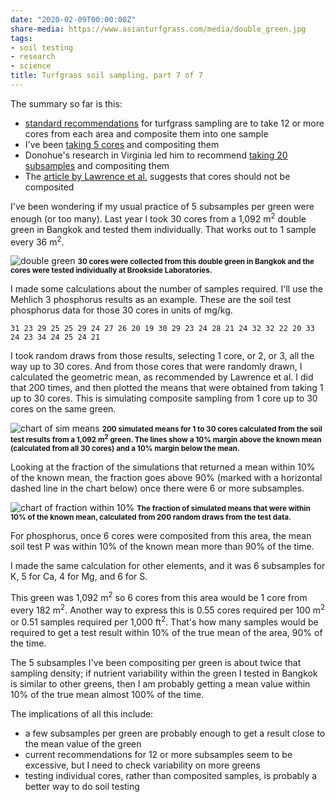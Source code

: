 ```yaml
---
date: "2020-02-09T00:00:00Z"
share-media: https://www.asianturfgrass.com/media/double_green.jpg
tags:
- soil testing
- research
- science
title: Turfgrass soil sampling, part 7 of 7
---
```


The summary so far is this:

* [standard recommendations](https://www.asianturfgrass.com/2020-02-03-composite-samples-2/) for turfgrass sampling are to take 12 or more cores from each area and composite them into one sample
* I've been [taking 5 cores](https://www.asianturfgrass.com/2020-02-05-composite-samples-4/) and compositing them
* Donohue's research in Virginia led him to recommend [taking 20 subsamples](https://www.asianturfgrass.com/2020-02-04-composite-samples-3/) and compositing them
* The [article by Lawrence et al.](https://www.asianturfgrass.com/2020-02-07-composite-samples-6/) suggests that cores should not be composited

I've been wondering if my usual practice of 5 subsamples per green were enough (or too many). Last year I took 30 cores from a 1,092 m<sup>2</sup> double green in Bangkok and tested them individually. That works out to 1 sample every 36 m<sup>2</sup>. 

![double green](/media/double_green.jpg)
<small><strong>30 cores were collected from this double green in Bangkok and the cores were tested individually at Brookside Laboratories.</strong></small>

I made some calculations about the number of samples required. I'll use the Mehlich 3 phosphorus results as an example. These are the soil test phosphorus data for those 30 cores in units of mg/kg.

`31 23 29 25 25 29 24 27 26 20 19 30 29 23 24 28 21 24 32 32 22 20 33 24 23 34 24 25 24 21`

I took random draws from those results, selecting 1 core, or 2, or 3, all the way up to 30 cores. And from those cores that were randomly drawn, I calculated the geometric mean, as recommended by Lawrence et al. I did that 200 times, and then plotted the means that were obtained from taking 1 up to 30 cores. This is simulating composite sampling from 1 core up to 30 cores on the same green. 

![chart of sim means](/media/sim_means_p.png)
<small><strong>200 simulated means for 1 to 30 cores calculated from the soil test results from a 1,092 m<sup>2</sup> green. The lines show a 10% margin above the known mean (calculated from all 30 cores) and a 10% margin below the mean.</strong></small>

Looking at the fraction of the simulations that returned a mean within 10% of the known mean, the fraction goes above 90% (marked with a horizontal dashed line in the chart below) once there were 6 or more subsamples.

![chart of fraction within 10%](/media/fraction_within_10_p.png)
<small><strong>The fraction of simulated means that were within 10% of the known mean, calculated from 200 random draws from the test data.</strong></small>

For phosphorus, once 6 cores were composited from this area, the mean soil test P was within 10% of the known mean more than 90% of the time.

I made the same calculation for other elements, and it was 6 subsamples for K, 5 for Ca, 4 for Mg, and 6 for S.

This green was 1,092 m<sup>2</sup> so 6 cores from this area would be 1 core from every 182 m<sup>2</sup>. Another way to express this is 0.55 cores required per 100 m<sup>2</sup> or 0.51 samples required per 1,000 ft<sup>2</sup>. That's how many samples would be required to get a test result within 10% of the true mean of the area, 90% of the time.

The 5 subsamples I've been compositing per green is about twice that sampling density; if nutrient variability within the green I tested in Bangkok is similar to other greens, then I am probably getting a mean value within 10% of the true mean almost 100% of the time.

The implications of all this include:

* a few subsamples per green are probably enough to get a result close to the mean value of the green
* current recommendations for 12 or more subsamples seem to be excessive, but I need to check variability on more greens
* testing individual cores, rather than composited samples, is probably a better way to do soil testing
